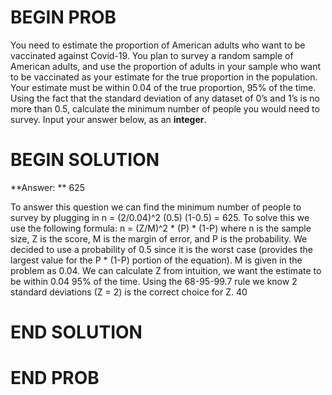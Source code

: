 # BEGIN PROB

You need to estimate the proportion of American adults who want to be vaccinated against Covid-19. You plan to survey a random sample of American adults, and use the proportion of adults in your sample who want to be vaccinated as your estimate for the true proportion in the population. Your estimate must be within 0.04 of the true proportion, 95% of the time. Using the fact that the standard deviation of any dataset of 0’s and 1’s is no more than 0.5, calculate the minimum number of people you would need to survey. Input your answer below, as an **integer**.
# BEGIN SOLUTION

**Answer: ** 625

To answer this question we can find the minimum number of people to survey by plugging in
n = (2/0.04)^2 (0.5) (1-0.5) = 625. To solve this we use the following formula:
n = (Z/M)^2 * (P) * (1-P)
where n is the sample size, Z is the score, M is the margin of error, and P is the probability. 
We decided to use a probability of 0.5 since it is the worst case (provides the largest value for the P * (1-P)
portion of the equation). M is given in the problem as 0.04. We can calculate Z from intuition,
we want the estimate to be within 0.04 95% of the time. Using the 68-95-99.7 rule we know 2 standard deviations
(Z = 2) is the correct choice for Z. 
<average>40</average>
# END SOLUTION

# END PROB
